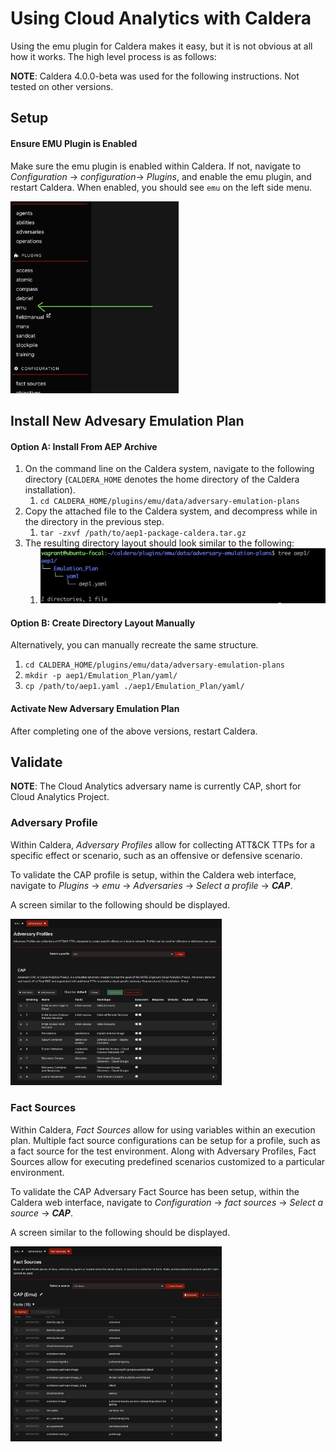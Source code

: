 # Using Cloud Analytics with Caldera

Using the emu plugin for Caldera makes it easy, but it is not obvious at all how it works. The high level process is as follows:

__NOTE__: Caldera 4.0.0-beta was used for the following instructions. Not tested on other versions.

## Setup

#### Ensure EMU Plugin is Enabled

Make sure the emu plugin is enabled within Caldera. If not, navigate to _Configuration_ -> _configuration_-> _Plugins_, and enable the emu plugin, and restart Caldera. When enabled, you should see `emu` on the left side menu.

<img src="./img1.png" alt="Caldera EMU plugin enabled check" style="zoom:30%;" />

## Install New Advesary Emulation Plan

#### Option A: Install From AEP Archive

1. On the command line on the Caldera system, navigate to the following directory (`CALDERA_HOME` denotes the home directory of the Caldera installation).
   1. `cd CALDERA_HOME/plugins/emu/data/adversary-emulation-plans`
2. Copy the attached file to the Caldera system, and decompress while in the directory in the previous step.
   1. `tar -zxvf /path/to/aep1-package-caldera.tar.gz`
3. The resulting directory layout should look similar to the following:
   1. <img src="./img2.png" alt="Directory layout example" style="zoom:50%;" />

#### Option B: Create Directory Layout Manually

Alternatively, you can manually recreate the same structure.

1. `cd CALDERA_HOME/plugins/emu/data/adversary-emulation-plans`
2. `mkdir -p aep1/Emulation_Plan/yaml/`
3. `cp /path/to/aep1.yaml ./aep1/Emulation_Plan/yaml/`

#### Activate New Adversary Emulation Plan

After completing one of the above versions, restart Caldera.

## Validate

__NOTE__: The Cloud Analytics adversary name is currently CAP, short for Cloud Analytics Project.

### Adversary Profile

Within Caldera, _Adversary Profiles_ allow for collecting ATT&CK TTPs for a specific effect or scenario, such as an offensive or defensive scenario.

To validate the CAP profile is setup, within the Caldera web interface, navigate to _Plugins_ -> _emu_ -> _Adversaries_ -> _Select a profile_ -> ___CAP___.

A screen similar to the following should be displayed.

<img src="./img3.png" alt="Validate Caldera Adversary Profile loaded" style="zoom:33%;" />

### Fact Sources

Within Caldera, _Fact Sources_ allow for using variables within an execution plan. Multiple fact source configurations can be setup for a profile, such as a fact source for the test environment. Along with Adversary Profiles, Fact Sources allow for executing predefined scenarios customized to a particular environment.

To validate the CAP Adversary Fact Source has been setup, within the Caldera web interface, navigate to _Configuration_ -> _fact sources_ -> _Select a source_ -> ___CAP___.

A screen similar to the following should be displayed.

<img src="./img4.png" alt="Example of Caldera fact source" style="zoom:33%;" />
